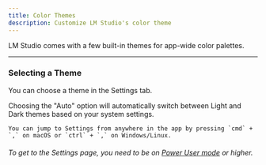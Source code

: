 ```yaml
---
title: Color Themes
description: Customize LM Studio's color theme
---
```


LM Studio comes with a few built-in themes for app-wide color palettes.

<hr>

### Selecting a Theme

You can choose a theme in the Settings tab. 

Choosing the "Auto" option will automatically switch between Light and Dark themes based on your system settings.

```lms_protip
You can jump to Settings from anywhere in the app by pressing `cmd` + `,` on macOS or `ctrl` + `,` on Windows/Linux.
```
###### To get to the Settings page, you need to be on [Power User mode](/docs/modes) or higher.

